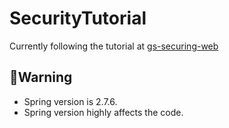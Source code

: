 # SecurityTutorial

Currently following the tutorial at [gs-securing-web](https://github.com/spring-guides/gs-securing-web/tree/boot-2.7)

## 🔴Warning
- Spring version is 2.7.6.
- Spring version highly affects the code.

